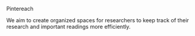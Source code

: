 Pintereach

We aim to create organized spaces for researchers to keep track of their research and important readings more efficiently.
